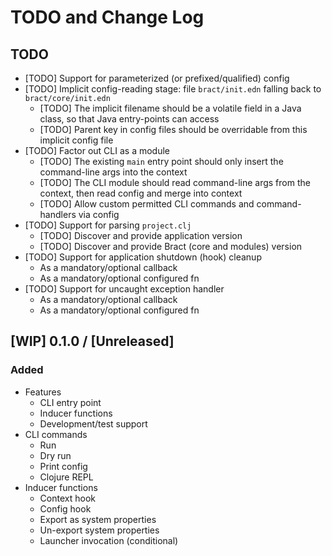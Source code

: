 # TODO and Change Log

## TODO

- [TODO] Support for parameterized (or prefixed/qualified) config
- [TODO] Implicit config-reading stage: file `bract/init.edn` falling back to `bract/core/init.edn`
  - [TODO] The implicit filename should be a volatile field in a Java class, so that Java entry-points can access
  - [TODO] Parent key in config files should be overridable from this implicit config file
- [TODO] Factor out CLI as a module
  - [TODO] The existing `main` entry point should only insert the command-line args into the context
  - [TODO] The CLI module should read command-line args from the context, then read config and merge into context
  - [TODO] Allow custom permitted CLI commands and command-handlers via config
- [TODO] Support for parsing `project.clj`
  - [TODO] Discover and provide application version
  - [TODO] Discover and provide Bract (core and modules) version
- [TODO] Support for application shutdown (hook) cleanup
  - As a mandatory/optional callback
  - As a mandatory/optional configured fn
- [TODO] Support for uncaught exception handler
  - As a mandatory/optional callback
  - As a mandatory/optional configured fn


## [WIP] 0.1.0 / [Unreleased]

### Added

- Features
  - CLI entry point
  - Inducer functions
  - Development/test support
- CLI commands
  - Run
  - Dry run
  - Print config
  - Clojure REPL
- Inducer functions
  - Context hook
  - Config hook
  - Export as system properties
  - Un-export system properties
  - Launcher invocation (conditional)

